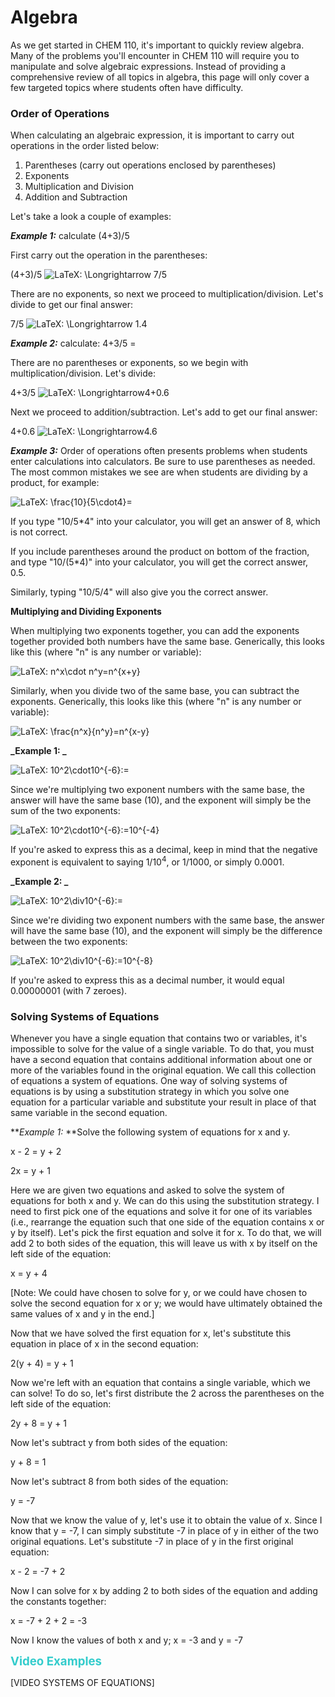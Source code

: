 # Algebra


As we get started in CHEM 110, it's important to quickly review algebra. Many of the problems you'll encounter in CHEM 110 will require you to manipulate and solve algebraic expressions. Instead of providing a comprehensive review of all topics in algebra, this page will only cover a few targeted topics where students often have difficulty.

### **Order of Operations**

When calculating an algebraic expression, it is important to carry out operations in the order listed below:

1.  Parentheses (carry out operations enclosed by parentheses)
2.  Exponents
3.  Multiplication and Division
4.  Addition and Subtraction

Let's take a look a couple of examples:

**_Example 1:_** calculate (4+3)/5

First carry out the operation in the parentheses:

(4+3)/5 <img class="equation_image" title="\Longrightarrow" src="https://psu.instructure.com/equation_images/%255CLongrightarrow" alt="LaTeX: \Longrightarrow" data-equation-content="\Longrightarrow" data-mathml="&lt;math xmlns=&quot;http://www.w3.org/1998/Math/MathML&quot;&gt; &lt;mo stretchy=&quot;false&quot;&gt;&amp;#x27F9;&lt;!-- ⟹ --&gt;&lt;/mo&gt; &lt;/math&gt;" /> 7/5

There are no exponents, so next we proceed to multiplication/division. Let's divide to get our final answer:

7/5 <img class="equation_image" title="\Longrightarrow" src="https://psu.instructure.com/equation_images/%255CLongrightarrow" alt="LaTeX: \Longrightarrow" data-equation-content="\Longrightarrow" data-mathml="&lt;math xmlns=&quot;http://www.w3.org/1998/Math/MathML&quot;&gt; &lt;mo stretchy=&quot;false&quot;&gt;&amp;#x27F9;&lt;!-- ⟹ --&gt;&lt;/mo&gt; &lt;/math&gt;" /> 1.4

**_Example 2:_** calculate: 4+3/5 =

There are no parentheses or exponents, so we begin with multiplication/division. Let's divide:

4+3/5 <img class="equation_image" title="\Longrightarrow" src="https://psu.instructure.com/equation_images/%255CLongrightarrow" alt="LaTeX: \Longrightarrow" data-equation-content="\Longrightarrow" data-mathml="&lt;math xmlns=&quot;http://www.w3.org/1998/Math/MathML&quot;&gt; &lt;mo stretchy=&quot;false&quot;&gt;&amp;#x27F9;&lt;!-- ⟹ --&gt;&lt;/mo&gt; &lt;/math&gt;" />4+0.6

Next we proceed to addition/subtraction. Let's add to get our final answer:

4+0.6 <img class="equation_image" title="\Longrightarrow" src="https://psu.instructure.com/equation_images/%255CLongrightarrow" alt="LaTeX: \Longrightarrow" data-equation-content="\Longrightarrow" data-mathml="&lt;math xmlns=&quot;http://www.w3.org/1998/Math/MathML&quot;&gt; &lt;mo stretchy=&quot;false&quot;&gt;&amp;#x27F9;&lt;!-- ⟹ --&gt;&lt;/mo&gt; &lt;/math&gt;" />4.6

**_Example 3:_** Order of operations often presents problems when students enter calculations into calculators. Be sure to use parentheses as needed. The most common mistakes we see are when students are dividing by a product, for example:

![LaTeX: \frac{10}{5\cdot4}=](https://psu.instructure.com/equation_images/%255Cfrac%257B10%257D%257B5%255Ccdot4%257D%253D "\frac{10}{5\cdot4}=")

If you type "10/5*4" into your calculator, you will get an answer of 8, which is not correct.

If you include parentheses around the product on bottom of the fraction, and type "10/(5*4)" into your calculator, you will get the correct answer, 0.5.

Similarly, typing "10/5/4" will also give you the correct answer.


**Multiplying and Dividing Exponents**

When multiplying two exponents together, you can add the exponents together provided both numbers have the same base. Generically, this looks like this (where "n" is any number or variable):

![LaTeX: n^x\cdot n^y=n^{x+y}](https://psu.instructure.com/equation_images/n%255Ex%255Ccdot%2520n%255Ey%253Dn%255E%257Bx%2By%257D "n^x\cdot n^y=n^{x+y}")

Similarly, when you divide two of the same base, you can subtract the exponents. Generically, this looks like this (where "n" is any number or variable):

![LaTeX: \frac{n^x}{n^y}=n^{x-y}](https://psu.instructure.com/equation_images/%255Cfrac%257Bn%255Ex%257D%257Bn%255Ey%257D%253Dn%255E%257Bx-y%257D "\frac{n^x}{n^y}=n^{x-y}")

**_Example 1: _**

![LaTeX: 10^2\cdot10^{-6}\:=](https://psu.instructure.com/equation_images/10%255E2%255Ccdot10%255E%257B-6%257D%255C%253A%253D "10^2\cdot10^{-6}\:=")

Since we're multiplying two exponent numbers with the same base, the answer will have the same base (10), and the exponent will simply be the sum of the two exponents:

![LaTeX: 10^2\cdot10^{-6}\:=10^{-4}](https://psu.instructure.com/equation_images/10%255E2%255Ccdot10%255E%257B-6%257D%255C%253A%253D10%255E%257B-4%257D "10^2\cdot10^{-6}\:=10^{-4}")

If you're asked to express this as a decimal, keep in mind that the negative exponent is equivalent to saying 1/10<sup>4</sup>, or 1/1000, or simply 0.0001.

**_Example 2: _**

![LaTeX: 10^2\div10^{-6}\:=](https://psu.instructure.com/equation_images/10%255E2%255Cdiv10%255E%257B-6%257D%255C%253A%253D "10^2\div10^{-6}\:=")

Since we're dividing two exponent numbers with the same base, the answer will have the same base (10), and the exponent will simply be the difference between the two exponents:

![LaTeX: 10^2\div10^{-6}\:=10^{-8}](https://psu.instructure.com/equation_images/10%255E2%255Cdiv10%255E%257B-6%257D%255C%253A%253D10%255E%257B-8%257D "10^2\div10^{-6}\:=10^{-8}")

If you're asked to express this as a decimal number, it would equal 0.00000001 (with 7 zeroes).

### Solving Systems of Equations  


Whenever you have a single equation that contains two or variables, it's impossible to solve for the value of a single variable. To do that, you must have a second equation that contains additional information about one or more of the variables found in the original equation. We call this collection of equations a system of equations. One way of solving systems of equations is by using a substitution strategy in which you solve one equation for a particular variable and substitute your result in place of that same variable in the second equation.

**_Example 1:_ **Solve the following system of equations for x and y.

x - 2 = y + 2

2x = y + 1

Here we are given two equations and asked to solve the system of equations for both x and y. We can do this using the substitution strategy. I need to first pick one of the equations and solve it for one of its variables (i.e., rearrange the equation such that one side of the equation contains x or y by itself). Let's pick the first equation and solve it for x. To do that, we will add 2 to both sides of the equation, this will leave us with x by itself on the left side of the equation:

x = y + 4

[Note: We could have chosen to solve for y, or we could have chosen to solve the second equation for x or y; we would have ultimately obtained the same values of x and y in the end.]

Now that we have solved the first equation for x, let's substitute this equation in place of x in the second equation:

2(y + 4) = y + 1

Now we're left with an equation that contains a single variable, which we can solve! To do so, let's first distribute the 2 across the parentheses on the left side of the equation:

2y + 8 = y + 1

Now let's subtract y from both sides of the equation:

y + 8 = 1

Now let's subtract 8 from both sides of the equation:

y = -7

Now that we know the value of y, let's use it to obtain the value of x. Since I know that y = -7, I can simply substitute -7 in place of y in either of the two original equations. Let's substitute -7 in place of y in the first original equation:

x - 2 = -7 + 2

Now I can solve for x by adding 2 to both sides of the equation and adding the constants together:

x = -7 + 2 + 2 = -3

Now I know the values of both x and y; x = -3 and y = -7

<span style="font-size: 14pt; color: #33cccc;">**Video Examples**</span>

[VIDEO SYSTEMS OF EQUATIONS]